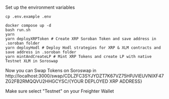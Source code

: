 Set up the environment variables

```
cp .env.example .env
```

```
docker compose up -d
bash run.sh
yarn
yarn deployXRPToken # Create XRP Soroban Token and save address in .soroban folder
yarn deployHodl # Deploy Hodl strategies for XRP & XLM contracts and save address in .soroban folder
yarn mintAndCreateLP # Mint XRP Tokens and create LP with native Testnet XLM in Soroswap
```

Now you can Swap Tokens on Soroswap in 
http://localhost:3000/swap/CDLZFC3SYJYDZT7K67VZ75HPJVIEUVNIXF47ZG2FB2RMQQVU2HHGCYSC/{YOUR DEPLOYED XRP ADDRESS}

Make sure select "Testnet" on your Freighter Wallet

